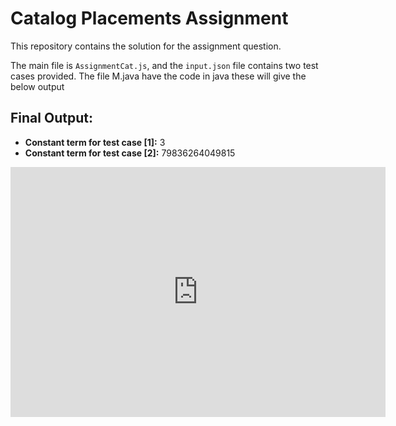 # Catalog Placements Assignment

This repository contains the solution for the assignment question.

The main file is `AssignmentCat.js`, and the `input.json` file contains two test cases provided.
The file M.java have the code in java these will give the below output

## Final Output:

- **Constant term for test case [1]:** 3
- **Constant term for test case [2]:** 79836264049815


<iframe src="https://imgur.com/a/output77-RZMXB7Q" width="600" height="400" frameborder="0" allowfullscreen></iframe>


